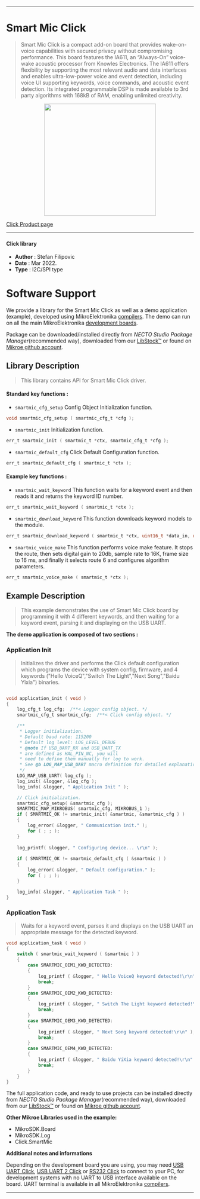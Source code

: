
---
# Smart Mic Click

> Smart Mic Click is a compact add-on board that provides wake-on-voice capabilities with secured privacy without compromising performance. This board features the IA611, an “Always-On” voice-wake acoustic processor from Knowles Electronics. The IA611 offers flexibility by supporting the most relevant audio and data interfaces and enables ultra-low-power voice and event detection, including voice UI supporting keywords, voice commands, and acoustic event detection. Its integrated programmable DSP is made available to 3rd party algorithms with 168kB of RAM, enabling unlimited creativity.

<p align="center">
  <img src="https://download.mikroe.com/images/click_for_ide/smartmic_click.png" height=300px>
</p>

[Click Product page](https://www.mikroe.com/smart-mic-click)

---


#### Click library

- **Author**        : Stefan Filipovic
- **Date**          : Mar 2022.
- **Type**          : I2C/SPI type


# Software Support

We provide a library for the Smart Mic Click
as well as a demo application (example), developed using MikroElektronika
[compilers](https://www.mikroe.com/necto-studio).
The demo can run on all the main MikroElektronika [development boards](https://www.mikroe.com/development-boards).

Package can be downloaded/installed directly from *NECTO Studio Package Manager*(recommended way), downloaded from our [LibStock&trade;](https://libstock.mikroe.com) or found on [Mikroe github account](https://github.com/MikroElektronika/mikrosdk_click_v2/tree/master/clicks).

## Library Description

> This library contains API for Smart Mic Click driver.

#### Standard key functions :

- `smartmic_cfg_setup` Config Object Initialization function.
```c
void smartmic_cfg_setup ( smartmic_cfg_t *cfg );
```

- `smartmic_init` Initialization function.
```c
err_t smartmic_init ( smartmic_t *ctx, smartmic_cfg_t *cfg );
```

- `smartmic_default_cfg` Click Default Configuration function.
```c
err_t smartmic_default_cfg ( smartmic_t *ctx );
```

#### Example key functions :

- `smartmic_wait_keyword` This function waits for a keyword event and then reads it and returns the keyword ID number.
```c
err_t smartmic_wait_keyword ( smartmic_t *ctx );
```

- `smartmic_download_keyword` This function downloads keyword models to the module.
```c
err_t smartmic_download_keyword ( smartmic_t *ctx, uint16_t *data_in, uint16_t len );
```

- `smartmic_voice_make` This function performs voice make feature. It stops the route, then sets digital gain to 20db, sample rate to 16K, frame size to 16 ms, and finally it selects route 6 and configures algorithm parameters.
```c
err_t smartmic_voice_make ( smartmic_t *ctx );
```

## Example Description

> This example demonstrates the use of Smart Mic Click board by programming it with 4 different keywords, and then waiting for a keyword event,
parsing it and displaying on the USB UART.

**The demo application is composed of two sections :**

### Application Init

> Initializes the driver and performs the Click default configuration which programs the device with system config, firmware, and 4 keywords
("Hello VoiceQ","Switch The Light","Next Song","Baidu Yixia") binaries.

```c

void application_init ( void )
{
    log_cfg_t log_cfg;  /**< Logger config object. */
    smartmic_cfg_t smartmic_cfg;  /**< Click config object. */

    /** 
     * Logger initialization.
     * Default baud rate: 115200
     * Default log level: LOG_LEVEL_DEBUG
     * @note If USB_UART_RX and USB_UART_TX 
     * are defined as HAL_PIN_NC, you will 
     * need to define them manually for log to work. 
     * See @b LOG_MAP_USB_UART macro definition for detailed explanation.
     */
    LOG_MAP_USB_UART( log_cfg );
    log_init( &logger, &log_cfg );
    log_info( &logger, " Application Init " );

    // Click initialization.
    smartmic_cfg_setup( &smartmic_cfg );
    SMARTMIC_MAP_MIKROBUS( smartmic_cfg, MIKROBUS_1 );
    if ( SMARTMIC_OK != smartmic_init( &smartmic, &smartmic_cfg ) )
    {
        log_error( &logger, " Communication init." );
        for ( ; ; );
    }
    
    log_printf( &logger, " Configuring device... \r\n" );
    
    if ( SMARTMIC_OK != smartmic_default_cfg ( &smartmic ) )
    {
        log_error( &logger, " Default configuration." );
        for ( ; ; );
    }

    log_info( &logger, " Application Task " );
}

```

### Application Task

> Waits for a keyword event, parses it and displays on the USB UART an appropriate message for the detected keyword.

```c
void application_task ( void )
{
    switch ( smartmic_wait_keyword ( &smartmic ) )
    {
        case SMARTMIC_OEM1_KWD_DETECTED:
        {
            log_printf ( &logger, " Hello VoiceQ keyword detected!\r\n" );
            break;
        }
        case SMARTMIC_OEM2_KWD_DETECTED:
        {
            log_printf ( &logger, " Switch The Light keyword detected!\r\n" );
            break;
        }
        case SMARTMIC_OEM3_KWD_DETECTED:
        {
            log_printf ( &logger, " Next Song keyword detected!\r\n" );
            break;
        }
        case SMARTMIC_OEM4_KWD_DETECTED:
        {
            log_printf ( &logger, " Baidu YiXia keyword detected!\r\n" );
            break;
        } 
    }
}
```

The full application code, and ready to use projects can be installed directly from *NECTO Studio Package Manager*(recommended way), downloaded from our [LibStock&trade;](https://libstock.mikroe.com) or found on [Mikroe github account](https://github.com/MikroElektronika/mikrosdk_click_v2/tree/master/clicks).

**Other Mikroe Libraries used in the example:**

- MikroSDK.Board
- MikroSDK.Log
- Click.SmartMic

**Additional notes and informations**

Depending on the development board you are using, you may need
[USB UART Click](https://www.mikroe.com/usb-uart-click),
[USB UART 2 Click](https://www.mikroe.com/usb-uart-2-click) or
[RS232 Click](https://www.mikroe.com/rs232-click) to connect to your PC, for
development systems with no UART to USB interface available on the board. UART
terminal is available in all MikroElektronika
[compilers](https://shop.mikroe.com/compilers).

---
